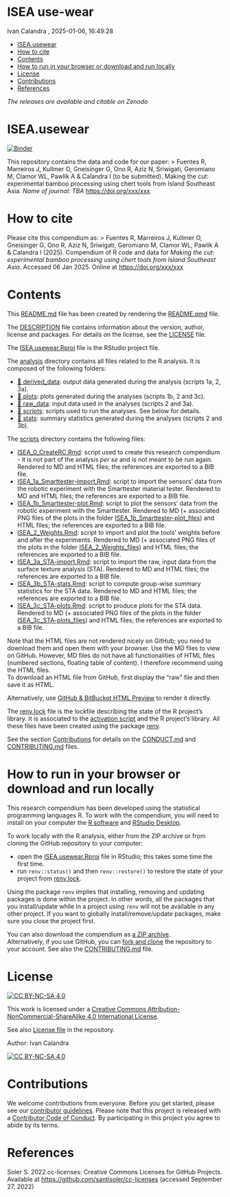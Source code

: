 # ISEA use-wear
Ivan Calandra
, 2025-01-06, 16:49:28

- [ISEA.usewear](#iseausewear)
- [How to cite](#how-to-cite)
- [Contents](#contents)
- [How to run in your browser or download and run
  locally](#how-to-run-in-your-browser-or-download-and-run-locally)
- [License](#license)
- [Contributions](#contributions)
- [References](#references)

*The releases are available and citable on Zenodo*

# ISEA.usewear

[![Binder](https://mybinder.org/badge_logo.svg)](https://mybinder.org/v2/gh/ivan-paleo/ISEA.usewear/master?urlpath=rstudio)

This repository contains the data and code for our paper: \> Fuentes R,
Marreiros J, Kullmer O, Gneisinger G, Ono R, Aziz N, Sriwigati,
Geromiano M, Clamor WL, Pawlik A & Calandra I (to be submitted). Making
the cut: experimental bamboo processing using chert tools from Island
Southeast Asia. *Name of journal: TBA* <https://doi.org/xxx/xxx>

# How to cite

Please cite this compendium as: \> Fuentes R, Marreiros J, Kullmer O,
Gneisinger G, Ono R, Aziz N, Sriwigati, Geromiano M, Clamor WL, Pawlik A
& Calandra I (2025). Compendium of R code and data for *Making the cut:
experimental bamboo processing using chert tools from Island Southeast
Asia*. Accessed 06 Jan 2025. Online at <https://doi.org/xxx/xxx>

# Contents

This [README.md](/README.md) file has been created by rendering the
[README.qmd](/README.qmd) file.

The [DESCRIPTION](/DESCRIPTION) file contains information about the
version, author, license and packages. For details on the license, see
the [LICENSE](/LICENSE) file.

The [ISEA.usewear.Rproj](/ISEA.usewear.Rproj) file is the RStudio
project file.

The [analysis](/analysis) directory contains all files related to the R
analysis. It is composed of the following folders:

- [:file_folder: derived_data](/analysis/derived_data): output data
  generated during the analysis (scripts 1a, 2, 3a).  
- [:file_folder: plots](/analysis/plots): plots generated during the
  analyses (scripts 1b, 2 and 3c).  
- [:file_folder: raw_data](/analysis/raw_data): input data used in the
  analyses (scripts 2 and 3a).  
- [:file_folder: scripts](/analysis/scripts): scripts used to run the
  analyses. See below for details.  
- [:file_folder: stats](/analysis/stats): summary statistics generated
  during the analyses (scripts 2 and 3b).

The [scripts](/analysis/scripts) directory contains the following files:

- [ISEA_0_CreateRC.Rmd](/analysis/scripts/ISEA_0_CreateRC.Rmd): script
  used to create this research compendium - it is not part of the
  analysis *per se* and is not meant to be run again. Rendered to MD and
  HTML files; the references are exported to a BIB file.  
- [ISEA_1a_Smarttester-import.Rmd](/analysis/scripts/ISEA_1a_Smarttester-import.Rmd):
  script to import the sensors’ data from the robotic experiment with
  the Smarttester material tester. Rendered to MD and HTML files; the
  references are exported to a BIB file.  
- [ISEA_1b_Smarttester-plot.Rmd](/analysis/scripts/ISEA_1b_Smarttester-plot.Rmd):
  script to plot the sensors’ data from the robotic experiment with the
  Smarttester. Rendered to MD (+ associated PNG files of the plots in
  the folder
  [ISEA_1b_Smarttester-plot_files](/analysis/scripts/ISEA_1b_Smarttester-plot_files/figure-gfm/))
  and HTML files; the references are exported to a BIB file.  
- [ISEA_2_Weights.Rmd](/analysis/scripts/ISEA_2_Weights.Rmd): script to
  import and plot the tools’ weights before and after the experiments.
  Rendered to MD (+ associated PNG files of the plots in the folder
  [ISEA_2_Weights_files](/analysis/scripts/ISEA_2_Weights_files/figure-gfm/))
  and HTML files; the references are exported to a BIB file.  
- [ISEA_3a_STA-import.Rmd](/analysis/scripts/ISEA_3a_STA-import.Rmd):
  script to import the raw, input data from the surface texture analysis
  (STA). Rendered to MD and HTML files; the references are exported to a
  BIB file.  
- [ISEA_3b_STA-stats.Rmd](/analysis/scripts/ISEA_3b_STA-stats.Rmd):
  script to compute group-wise summary statistics for the STA data.
  Rendered to MD and HTML files; the references are exported to a BIB
  file.  
- [ISEA_3c_STA-plots.Rmd](/analysis/scripts/ISEA_3c_STA-plots.Rmd):
  script to produce plots for the STA data. Rendered to MD (+ associated
  PNG files of the plots in the folder
  [ISEA_3c_STA-plots_files](/analysis/scripts/ISEA_3c_STA-plots_files/figure-gfm/))
  and HTML files; the references are exported to a BIB file.

Note that the HTML files are not rendered nicely on GitHub; you need to
download them and open them with your browser. Use the MD files to view
on GitHub. However, MD files do not have all functionalities of HTML
files (numbered sections, floating table of content). I therefore
recommend using the HTML files.  
To download an HTML file from GitHub, first display the “raw” file and
then save it as HTML.

Alternatively, use [GitHub & BitBucket HTML
Preview](https://htmlpreview.github.io/) to render it directly.

The [renv.lock](/renv.lock) file is the lockfile describing the state of
the R project’s library. It is associated to the [activation
script](/renv/activate.R) and the R project’s library. All these files
have been created using the package
[renv](https://rstudio.github.io/renv/index.html).

See the section [Contributions](#contributions) for details on the
[CONDUCT.md](/CONDUCT.md) and [CONTRIBUTING.md](CONTRIBUTING.md) files.

# How to run in your browser or download and run locally

This research compendium has been developed using the statistical
programming languages R. To work with the compendium, you will need to
install on your computer the [R software](https://cloud.r-project.org/)
and [RStudio Desktop](https://posit.co/download/rstudio-desktop/).

To work locally with the R analysis, either from the ZIP archive or from
cloning the GitHub repository to your computer:

- open the [ISEA.usewear.Rproj](/ISEA.usewear.Rproj) file in RStudio;
  this takes some time the first time.  
- run `renv::status()` and then `renv::restore()` to restore the state
  of your project from [renv.lock](/renv.lock).

Using the package `renv` implies that installing, removing and updating
packages is done within the project. In other words, all the packages
that you install/update while in a project using `renv` will not be
available in any other project. If you want to globally
install/remove/update packages, make sure you close the project first.

You can also download the compendium as [a ZIP
archive](https://github.com/ivan-paleo/ISEA.usewear/archive/main.zip).  
Alternatively, if you use GitHub, you can [fork and
clone](https://happygitwithr.com/fork-and-clone.html) the repository to
your account. See also the [CONTRIBUTING.md](CONTRIBUTING.md) file.

# License

[![CC BY-NC-SA
4.0](https://img.shields.io/badge/License-CC%20BY--NC--SA%204.0-lightgrey.svg)](http://creativecommons.org/licenses/by-nc-sa/4.0/)

This work is licensed under a [Creative Commons
Attribution-NonCommercial-ShareAlike 4.0 International
License](http://creativecommons.org/licenses/by-nc-sa/4.0/).

See also [License file](LICENSE) in the repository.

Author: Ivan Calandra

[![CC BY-NC-SA
4.0](https://licensebuttons.net/l/by-nc-sa/4.0/88x31.png)](http://creativecommons.org/licenses/by-nc-sa/4.0/)

# Contributions

We welcome contributions from everyone. Before you get started, please
see our [contributor guidelines](CONTRIBUTING.md). Please note that this
project is released with a [Contributor Code of Conduct](CONDUCT.md). By
participating in this project you agree to abide by its terms.

# References

Soler S. 2022.cc-licenses: Creative Commons Licenses for GitHub
Projects. Available at https://github.com/santisoler/cc-licenses
(accessed September 27, 2022)
